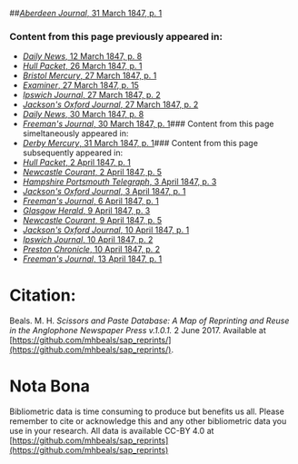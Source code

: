 ##[*Aberdeen Journal*, 31 March 1847, p. 1](https://mhbeals.github.io/sap_html/Aberdeen-Journal/Aberdeen-Journal-31-March-1847-p-1)

### Content from this page previously appeared in:
+ [*Daily News*, 12 March 1847, p. 8](https://mhbeals.github.io/sap_html/Daily-News/Daily-News-12-March-1847-p-8)
+ [*Hull Packet*, 26 March 1847, p. 1](https://mhbeals.github.io/sap_html/Hull-Packet/Hull-Packet-26-March-1847-p-1)
+ [*Bristol Mercury*, 27 March 1847, p. 1](https://mhbeals.github.io/sap_html/Bristol-Mercury/Bristol-Mercury-27-March-1847-p-1)
+ [*Examiner*, 27 March 1847, p. 15](https://mhbeals.github.io/sap_html/Examiner/Examiner-27-March-1847-p-15)
+ [*Ipswich Journal*, 27 March 1847, p. 2](https://mhbeals.github.io/sap_html/Ipswich-Journal/Ipswich-Journal-27-March-1847-p-2)
+ [*Jackson's Oxford Journal*, 27 March 1847, p. 2](https://mhbeals.github.io/sap_html/Jackson's-Oxford-Journal/Jackson's-Oxford-Journal-27-March-1847-p-2)
+ [*Daily News*, 30 March 1847, p. 8](https://mhbeals.github.io/sap_html/Daily-News/Daily-News-30-March-1847-p-8)
+ [*Freeman's Journal*, 30 March 1847, p. 1](https://mhbeals.github.io/sap_html/Freeman's-Journal/Freeman's-Journal-30-March-1847-p-1)### Content from this page simeltaneously appeared in:
+ [*Derby Mercury*, 31 March 1847, p. 1](https://mhbeals.github.io/sap_html/Derby-Mercury/Derby-Mercury-31-March-1847-p-1)### Content from this page subsequently appeared in:
+ [*Hull Packet*, 2 April 1847, p. 1](https://mhbeals.github.io/sap_html/Hull-Packet/Hull-Packet-2-April-1847-p-1)
+ [*Newcastle Courant*, 2 April 1847, p. 5](https://mhbeals.github.io/sap_html/Newcastle-Courant/Newcastle-Courant-2-April-1847-p-5)
+ [*Hampshire Portsmouth Telegraph*, 3 April 1847, p. 3](https://mhbeals.github.io/sap_html/Hampshire-Portsmouth-Telegraph/Hampshire-Portsmouth-Telegraph-3-April-1847-p-3)
+ [*Jackson's Oxford Journal*, 3 April 1847, p. 1](https://mhbeals.github.io/sap_html/Jackson's-Oxford-Journal/Jackson's-Oxford-Journal-3-April-1847-p-1)
+ [*Freeman's Journal*, 6 April 1847, p. 1](https://mhbeals.github.io/sap_html/Freeman's-Journal/Freeman's-Journal-6-April-1847-p-1)
+ [*Glasgow Herald*, 9 April 1847, p. 3](https://mhbeals.github.io/sap_html/Glasgow-Herald/Glasgow-Herald-9-April-1847-p-3)
+ [*Newcastle Courant*, 9 April 1847, p. 5](https://mhbeals.github.io/sap_html/Newcastle-Courant/Newcastle-Courant-9-April-1847-p-5)
+ [*Jackson's Oxford Journal*, 10 April 1847, p. 1](https://mhbeals.github.io/sap_html/Jackson's-Oxford-Journal/Jackson's-Oxford-Journal-10-April-1847-p-1)
+ [*Ipswich Journal*, 10 April 1847, p. 2](https://mhbeals.github.io/sap_html/Ipswich-Journal/Ipswich-Journal-10-April-1847-p-2)
+ [*Preston Chronicle*, 10 April 1847, p. 2](https://mhbeals.github.io/sap_html/Preston-Chronicle/Preston-Chronicle-10-April-1847-p-2)
+ [*Freeman's Journal*, 13 April 1847, p. 1](https://mhbeals.github.io/sap_html/Freeman's-Journal/Freeman's-Journal-13-April-1847-p-1)
                    
# Citation: 

Beals. M. H. *Scissors and Paste Database: A Map of Reprinting and Reuse in the Anglophone Newspaper Press v.1.0.1.* 2 June 2017. Available at [https://github.com/mhbeals/sap_reprints/](https://github.com/mhbeals/sap_reprints/). 
                    
# Nota Bona

Bibliometric data is time consuming to produce but benefits us all. Please remember to cite or acknowledge this and any other bibliometric data you use in your research. All data is available CC-BY 4.0 at [https://github.com/mhbeals/sap_reprints](https://github.com/mhbeals/sap_reprints)
